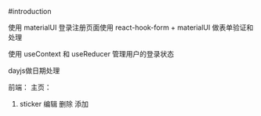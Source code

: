 #introduction

使用 materialUI
登录注册页面使用 react-hook-form + materialUI 做表单验证和处理

使用 useContext 和 useReducer 管理用户的登录状态

dayjs做日期处理

前端：
主页：

1. sticker 编辑 删除 添加
